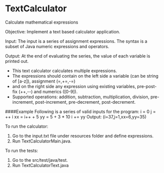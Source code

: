 # TextCalculator
Calculate mathematical expressions

Objective: Implement a text based calculator application.

Input: The input is a series of assignment expressions. The syntax is a subset of Java numeric expressions and operators.

Output: At the end of evaluating the series, the value of each variable is printed out.

* This text calculator calculates multiple expressions.
* The expressions should contain on the left side a variable (can be string of [a-z]), assignment (=,+=,-=)
* and on the right side any expression using existing variables, pre-post-fix (++,--) and numerics ([0-9]).
* Supported operations: addition, subtraction, multiplication, division, pre-increment, post-increment, pre-decrement, post-decrement.


####Example
Following is a series of valid inputs for the program:
i = 0
j = ++ i
xx = i++ + 5
yy = 5 + 3 * 10
i += yy
Output:
(i=37,j=1,xx=6,yy=35)

To run the calculator:
1. Go to the input.txt file under resources folder and define expressions.
2. Run TextCalculatorMain.java.

To run the tests:
1. Go to the src/test/java/test.
2. Run TextCalculatorText.java

